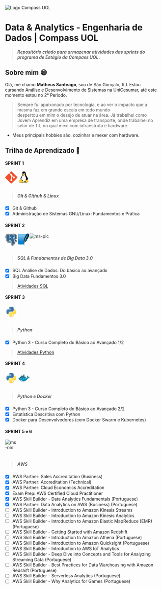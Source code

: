 ![Logo Compass UOL](https://media.licdn.com/dms/image/D4D16AQGNu7n6SGhBpQ/profile-displaybackgroundimage-shrink_200_800/0/1677086381794?e=2147483647&v=beta&t=s968EErrY9945AxkMCd7bRIjftjB2d285XlQorw9Ulo)

# Data & Analytics - Engenharia de Dados | Compass UOL

>##### Repositório criado para armazenar atividades das sprints do programa de Estágio da Compass UOL.

## Sobre mim 😁
    
Olá, me chamo **Matheus Santeago**, sou de São Gonçalo, RJ. Estou cursando Análise e Desenvolvimento de Sistemas na UniCesumar, até este momento estou no 2° Periodo. 

> Sempre fui apaixonado por tecnologia, e ao ver o impacto que a mesma faz em grande escala em todo mundo <br> despertou em mim o desejo de atuar na área.
Já trabalhei como Jovem Aprendiz em uma empresa de transporte, onde trabalhei no setor de T.I, no qual mexi com infraestruta e hardware.

-  Meus principais hobbies são, cozinhar e mexer com hardware. 

## Trilha de Aprendizado 💫

#### **SPRINT 1** 

<div>
    <img align="left" alt="ms-pic" height="40" src="https://github.com/devicons/devicon/blob/master/icons/git/git-original.svg">
    <img align="left" alt="ms-pic" height="40" src="https://github.com/devicons/devicon/blob/master/icons/linux/linux-original.svg">
</div>
<br><br><br>

>##### Git & Github & Linux
- [X] Git & Github
- [X] Administração de Sistemas GNU/Linux: Fundamentos e Prática

#### **SPRINT 2** 

<div>
    <img align="left" alt="ms-pic" height="40" src="https://github.com/devicons/devicon/blob/master/icons/postgresql/postgresql-original.svg">
    <img align="left" alt="ms-pic" height="40" src="https://github.com/devicons/devicon/blob/master/icons/sqlite/sqlite-original.svg">
    <img align="left" alt="ms-pic" height="40" src="https://cdn-icons-png.flaticon.com/512/4694/4694320.png">
</div>
<br><br><br>

>##### SQL & Fundamentos de Big Data 3.0 
- [X] SQL Análise de Dados: Do básico ao avançado
- [X] Big Data Fundamentos 3.0

>[Atividades SQL ](https://github.com/MatheusSanteago/Sprints-CompassUOL/blob/main/Sprint2/SQL)

#### **SPRINT 3** 

<div>
    <img align="left" alt="ms-pic" height="40" src="https://github.com/devicons/devicon/blob/master/icons/python/python-original.svg">
</div>
<br><br><br>

>##### Python
- [X] Python 3 - Curso Completo do Básico ao Avançado 1/2

>[Atividades Python](https://github.com/MatheusSanteago/Sprints-CompassUOL/tree/main/Sprint3)

#### **SPRINT 4** 

<div>
    <img align="left" alt="ms-pic" height="40" src="https://github.com/devicons/devicon/blob/master/icons/python/python-original.svg">
    <img align="left" alt="ms-pic" height="40" src="https://github.com/devicons/devicon/blob/master/icons/docker/docker-original.svg">
</div>
<br><br><br>

>##### Python e Docker
- [X] Python 3 - Curso Completo do Básico ao Avançado 2/2 
- [X] Estatística Descritiva com Python
- [X] Docker para Desenvolvedores (com Docker Swarm e Kubernetes)

#### **SPRINT 5 e 6** 

<div>
    <img align="left" alt="ms-pic" height="30" width="40" src="https://logodownload.org/wp-content/uploads/2017/11/amazon-web-services-logo.png">
</div>
<br><br><br>

>##### AWS
- [X] AWS Partner: Sales Accreditation (Business)
- [X] AWS Partner: Accreditation (Technical)
- [X] AWS Partner: Cloud Economics Accreditation
- [X] Exam Prep: AWS Certified Cloud Practitioner
- [X] AWS Skill Builder - Data Analytics Fundamentals (Portuguese)
- [X] AWS Partner: Data Analytics on AWS (Business) (Portuguese)
- [ ] AWS Skill Builder - Introduction to Amazon Kinesis Streams
- [ ] AWS Skill Builder - Introduction to Amazon Kinesis Analytics
- [ ] AWS Skill Builder - Introduction to Amazon Elastic MapReduce (EMR) (Portuguese)
- [ ] AWS Skill Builder - Getting Started with Amazon Redshift
- [ ] AWS Skill Builder - Introduction to Amazon Athena (Portuguese)
- [ ] AWS Skill Builder - Introduction to Amazon Quicksight (Portuguese)
- [ ] AWS Skill Builder - Introduction to AWS IoT Analytics
- [ ] AWS Skill Builder - Deep Dive into Concepts and Tools for Analyzing Streaming Data (Portuguese)
- [ ] AWS Skill Builder - Best Practices for Data Warehousing with Amazon Redshift (Portuguese)
- [ ] AWS Skill Builder - Serverless Analytics (Portuguese)
- [ ] AWS Skill Builder - Why Analytics for Games (Portuguese)
